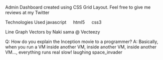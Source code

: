 
Admin Dashboard created using CSS Grid Layout. Feel free to give me reviews at my Twitter

Technologies Used
javascript   html5   css3

Line Graph Vectors by Naki sama @ Vecteezy

Q: How do you explain the Inception movie to a programmer?
A: Basically, when you run a VM inside another VM, 
    inside another VM, inside another VM..., 
    everything runs real slow!
laughing space_invader
